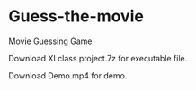 # Guess-the-movie
Movie Guessing Game

Download XI class project.7z for executable file.

Download Demo.mp4 for demo.

